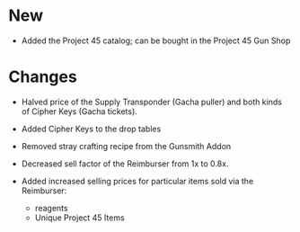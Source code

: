 # New
- Added the Project 45 catalog; can be bought in the Project 45 Gun Shop
# Changes
- Halved price of the Supply Transponder (Gacha puller) and both kinds of Cipher Keys (Gacha tickets).
- Added Cipher Keys to the drop tables
- Removed stray crafting recipe from the Gunsmith Addon

- Decreased sell factor of the Reimburser from 1x to 0.8x.
- Added increased selling prices for particular items sold via the Reimburser:
  - reagents
  - Unique Project 45 Items